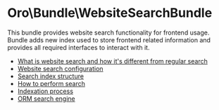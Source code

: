 Oro\Bundle\WebsiteSearchBundle
==============================

This bundle provides website search functionality for frontend usage. Bundle adds new index used to store frontend
related information and provides all required interfaces to interact with it.

* [What is website search and how it's different from regular search](./Resources/doc/what_is_website_search.md)
* [Website search configuration](./Resources/doc/configuration.md)
* [Search index structure](./Resources/doc/index_structure.md)
* [How to perform search](./Resources/doc/search.md)
* [Indexation process](./Resources/doc/indexation.md)
* [ORM search engine](./Resources/doc/orm_engine.md)
